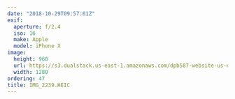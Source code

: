 ```yaml
---
date: "2018-10-29T09:57:01Z"
exif:
  aperture: f/2.4
  iso: 16
  make: Apple
  model: iPhone X
image:
  height: 960
  url: https://s3.dualstack.us-east-1.amazonaws.com/dpb587-website-us-east-1/asset/gallery/2018-europe-trip/791c9919-0b30-defa-e9d5-867ce75834e9~1280.jpg
  width: 1280
ordering: 47
title: IMG_2239.HEIC
---
```

